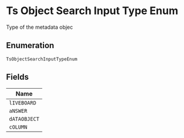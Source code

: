 
# Ts Object Search Input Type Enum

Type of the metadata objec

## Enumeration

`TsObjectSearchInputTypeEnum`

## Fields

| Name |
|  --- |
| `lIVEBOARD` |
| `aNSWER` |
| `dATAOBJECT` |
| `cOLUMN` |

